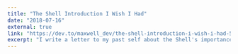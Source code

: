 ```yaml
---
title: "The Shell Introduction I Wish I Had"
date: "2018-07-16"
external: true
link: "https://dev.to/maxwell_dev/the-shell-introduction-i-wish-i-had-551k"
excerpt: "I write a letter to my past self about the Shell's importance I wish I'd focused on earlier in my career."
---
```

